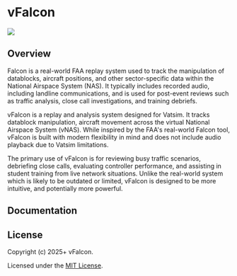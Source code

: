 # vFalcon
![](https://img.shields.io/badge/version-v0.0.7-yellow)

## Overview
Falcon is a real-world FAA replay system used to track the manipulation of datablocks, aircraft positions, and other sector-specific data within the National Airspace System (NAS).
It typically includes recorded audio, including landline communications, and is used for post-event reviews such as traffic analysis, close call investigations, and training debriefs.

vFalcon is a replay and analysis system designed for Vatsim. It tracks datablock manipulation, aircraft movement across the virtual National Airspace System (vNAS).
While inspired by the FAA's real-world Falcon tool, vFalcon is built with modern flexibility in mind and does not include audio playback due to Vatsim limitations.

The primary use of vFalcon is for reviewing busy traffic scenarios, debriefing close calls, evaluating controller performance, and assisting in student training from live network situations. 
Unlike the real-world system which is likely to be outdated or limited, vFalcon is designed to be more intuitive, and potentially more powerful.

## Documentation

## License

Copyright (c) 2025+ vFalcon.

Licensed under the [MIT License](https://mit-license.org/).